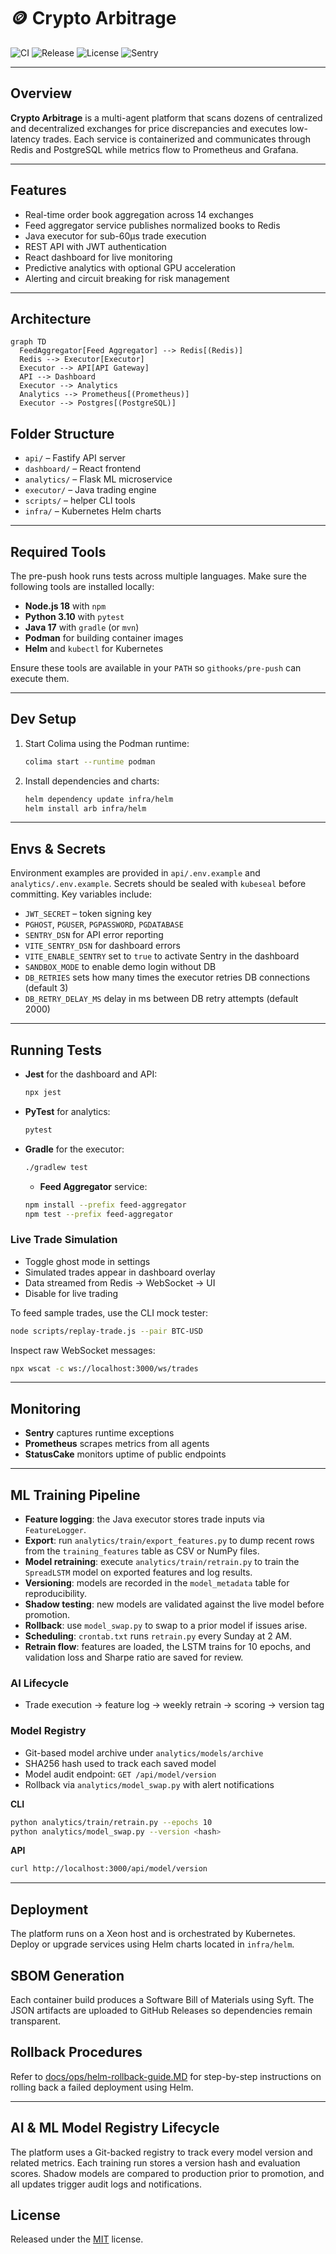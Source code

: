 # 🪙 Crypto Arbitrage

![CI](https://github.com/QuantumFluxAlgo/crypto-arbitrage/actions/workflows/ci.yml/badge.svg)
![Release](https://github.com/QuantumFluxAlgo/crypto-arbitrage/actions/workflows/release.yml/badge.svg)
![License](https://img.shields.io/badge/license-MIT-green.svg)
![Sentry](https://img.shields.io/badge/sentry-monitoring-orange)

---

## Overview

**Crypto Arbitrage** is a multi-agent platform that scans dozens of centralized and decentralized exchanges for price discrepancies and executes low-latency trades. Each service is containerized and communicates through Redis and PostgreSQL while metrics flow to Prometheus and Grafana.

---

## Features

- Real-time order book aggregation across 14 exchanges
- Feed aggregator service publishes normalized books to Redis
- Java executor for sub-60µs trade execution
- REST API with JWT authentication
- React dashboard for live monitoring
- Predictive analytics with optional GPU acceleration
- Alerting and circuit breaking for risk management

---

## Architecture

```mermaid
graph TD
  FeedAggregator[Feed Aggregator] --> Redis[(Redis)]
  Redis --> Executor[Executor]
  Executor --> API[API Gateway]
  API --> Dashboard
  Executor --> Analytics
  Analytics --> Prometheus[(Prometheus)]
  Executor --> Postgres[(PostgreSQL)]
```

## Folder Structure

- `api/` – Fastify API server
- `dashboard/` – React frontend
- `analytics/` – Flask ML microservice
- `executor/` – Java trading engine
- `scripts/` – helper CLI tools
- `infra/` – Kubernetes Helm charts

---

## Required Tools

The pre-push hook runs tests across multiple languages. Make sure the following tools are installed locally:

- **Node.js 18** with `npm`
- **Python 3.10** with `pytest`
- **Java 17** with `gradle` (or `mvn`)
- **Podman** for building container images
- **Helm** and `kubectl` for Kubernetes

Ensure these tools are available in your `PATH` so `githooks/pre-push` can execute them.

---

## Dev Setup

1. Start Colima using the Podman runtime:
   ```bash
   colima start --runtime podman
   ```
2. Install dependencies and charts:
   ```bash
   helm dependency update infra/helm
   helm install arb infra/helm
   ```

---

## Envs & Secrets

Environment examples are provided in `api/.env.example` and `analytics/.env.example`. Secrets should be sealed with `kubeseal` before committing. Key variables include:

- `JWT_SECRET` – token signing key
- `PGHOST`, `PGUSER`, `PGPASSWORD`, `PGDATABASE`
- `SENTRY_DSN` for API error reporting
- `VITE_SENTRY_DSN` for dashboard errors
- `VITE_ENABLE_SENTRY` set to `true` to activate Sentry in the dashboard
- `SANDBOX_MODE` to enable demo login without DB
- `DB_RETRIES` sets how many times the executor retries DB connections (default 3)
- `DB_RETRY_DELAY_MS` delay in ms between DB retry attempts (default 2000)

---

## Running Tests

- **Jest** for the dashboard and API:
  ```bash
  npx jest
  ```
- **PyTest** for analytics:
  ```bash
  pytest
  ```
- **Gradle** for the executor:
  ```bash
  ./gradlew test
  ```
  - **Feed Aggregator** service:
  ```bash
  npm install --prefix feed-aggregator
  npm test --prefix feed-aggregator
  
  
### Live Trade Simulation

- Toggle ghost mode in settings
- Simulated trades appear in dashboard overlay
- Data streamed from Redis → WebSocket → UI
- Disable for live trading

To feed sample trades, use the CLI mock tester:
```bash
node scripts/replay-trade.js --pair BTC-USD
```
Inspect raw WebSocket messages:
```bash
npx wscat -c ws://localhost:3000/ws/trades
```

---

## Monitoring

- **Sentry** captures runtime exceptions
- **Prometheus** scrapes metrics from all agents
- **StatusCake** monitors uptime of public endpoints

---

## ML Training Pipeline

- **Feature logging**: the Java executor stores trade inputs via `FeatureLogger`.
- **Export**: run `analytics/train/export_features.py` to dump recent rows from
  the `training_features` table as CSV or NumPy files.
- **Model retraining**: execute `analytics/train/retrain.py` to train the
  `SpreadLSTM` model on exported features and log results.
- **Versioning**: models are recorded in the `model_metadata` table for
  reproducibility.
- **Shadow testing**: new models are validated against the live model before
  promotion.
- **Rollback**: use `model_swap.py` to swap to a prior model if issues arise.
- **Scheduling**: `crontab.txt` runs `retrain.py` every Sunday at 2&nbsp;AM.
- **Retrain flow**: features are loaded, the LSTM trains for 10 epochs, and
  validation loss and Sharpe ratio are saved for review.

### AI Lifecycle

- Trade execution → feature log → weekly retrain → scoring → version tag

### Model Registry

- Git-based model archive under `analytics/models/archive`
- SHA256 hash used to track each saved model
- Model audit endpoint: `GET /api/model/version`
- Rollback via `analytics/model_swap.py` with alert notifications

**CLI**

```bash
python analytics/train/retrain.py --epochs 10
python analytics/model_swap.py --version <hash>
```

**API**

```bash
curl http://localhost:3000/api/model/version
```

---

## Deployment

The platform runs on a Xeon host and is orchestrated by Kubernetes. Deploy or upgrade services using Helm charts located in `infra/helm`.

## SBOM Generation

Each container build produces a Software Bill of Materials using Syft. The JSON artifacts are uploaded to GitHub Releases so dependencies remain transparent.

## Rollback Procedures

Refer to [docs/ops/helm-rollback-guide.MD](docs/ops/helm-rollback-guide.MD) for step-by-step instructions on rolling back a failed deployment using Helm.

---

## AI & ML Model Registry Lifecycle

The platform uses a Git-backed registry to track every model version and related metrics. Each training run stores a version hash and evaluation scores. Shadow models are compared to production prior to promotion, and all updates trigger audit logs and notifications.

## License

Released under the [MIT](LICENSE) license.
